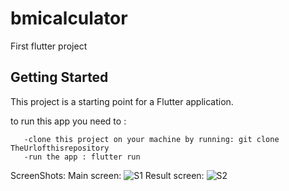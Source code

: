 # bmicalculator

First flutter project

## Getting Started

This project is a starting point for a Flutter application.

 to run this app you need to :
      
       -clone this project on your machine by running: git clone TheUrlofthisrepository
       -run the app : flutter run

ScreenShots:
 Main screen:
![S1](https://imgur.com/a/nscNYio)
 Result screen:
![S2](https://imgur.com/a/f20K9T7)
